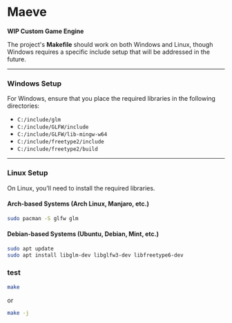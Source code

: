 # Maeve  
**WIP Custom Game Engine**

The project's **Makefile** should work on both Windows and Linux, though Windows requires a specific include setup that will be addressed in the future.

---

### **Windows Setup**  
For Windows, ensure that you place the required libraries in the following directories:

- `C:/include/glm`
- `C:/include/GLFW/include`
- `C:/include/GLFW/lib-mingw-w64`
- `C:/include/freetype2/include`
- `C:/include/freetype2/build`

---

### **Linux Setup**  
On Linux, you’ll need to install the required libraries.

#### **Arch-based Systems (Arch Linux, Manjaro, etc.)**
```bash
sudo pacman -S glfw glm
```

#### **Debian-based Systems (Ubuntu, Debian, Mint, etc.)**
```bash
sudo apt update
sudo apt install libglm-dev libglfw3-dev libfreetype6-dev
```

### **test**
```bash
make
```
or
```bash
make -j
```
